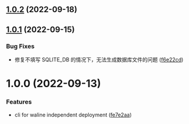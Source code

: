 ## [1.0.2](https://github.com/slgluo/waline-cli/compare/v1.0.1...v1.0.2) (2022-09-18)

## [1.0.1](https://github.com/slgluo/waline-cli/compare/v1.0.0...v1.0.1) (2022-09-15)

### Bug Fixes

- 修复不填写 SQLITE_DB 的情况下，无法生成数据库文件的问题 ([f6e22cd](https://github.com/slgluo/waline-cli/commit/f6e22cd38a65b95f6ae61819a8ad21d6a87e3e3c))

# 1.0.0 (2022-09-13)

### Features

- cli for waline independent deployment ([fe7e2aa](https://github.com/slgluo/waline-cli/commit/fe7e2aa22acc735f929859c5c4ab9eaf7080012c))
